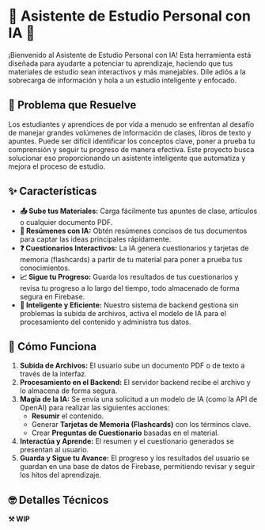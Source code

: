 # 🤖 Asistente de Estudio Personal con IA 🧠

¡Bienvenido al Asistente de Estudio Personal con IA! Esta herramienta está diseñada para ayudarte a potenciar tu aprendizaje, haciendo que tus materiales de estudio sean interactivos y más manejables. Dile adiós a la sobrecarga de información y hola a un estudio inteligente y enfocado.

## 🤔 Problema que Resuelve

Los estudiantes y aprendices de por vida a menudo se enfrentan al desafío de manejar grandes volúmenes de información de clases, libros de texto y apuntes. Puede ser difícil identificar los conceptos clave, poner a prueba tu comprensión y seguir tu progreso de manera efectiva. Este proyecto busca solucionar eso proporcionando un asistente inteligente que automatiza y mejora el proceso de estudio.

## ✨ Características

- **📤 Sube tus Materiales:** Carga fácilmente tus apuntes de clase, artículos o cualquier documento PDF.
- **📝 Resúmenes con IA:** Obtén resúmenes concisos de tus documentos para captar las ideas principales rápidamente.
- **❓ Cuestionarios Interactivos:** La IA genera cuestionarios y tarjetas de memoria (flashcards) a partir de tu material para poner a prueba tus conocimientos.
- **📈 Sigue tu Progreso:** Guarda los resultados de tus cuestionarios y revisa tu progreso a lo largo del tiempo, todo almacenado de forma segura en Firebase.
- **🧠 Inteligente y Eficiente:** Nuestro sistema de backend gestiona sin problemas la subida de archivos, activa el modelo de IA para el procesamiento del contenido y administra tus datos.

## 🚀 Cómo Funciona

1. **Subida de Archivos:** El usuario sube un documento PDF o de texto a través de la interfaz.
2. **Procesamiento en el Backend:** El servidor backend recibe el archivo y lo almacena de forma segura.
3. **Magia de la IA:** Se envía una solicitud a un modelo de IA (como la API de OpenAI) para realizar las siguientes acciones:
   - **Resumir** el contenido.
   - Generar **Tarjetas de Memoria (Flashcards)** con los términos clave.
   - Crear **Preguntas de Cuestionario** basadas en el material.
4. **Interactúa y Aprende:** El resumen y el cuestionario generados se presentan al usuario.
5. **Guarda y Sigue tu Avance:** El progreso y los resultados del usuario se guardan en una base de datos de Firebase, permitiendo revisar y seguir los hitos del aprendizaje.

## 🤓 Detalles Técnicos

**⚒️ WIP**

